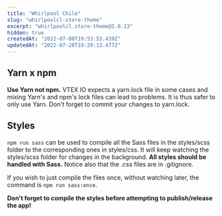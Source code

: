 ```yaml
---
title: "Whirlpool Chile"
slug: "whirlpoolcl-store-theme"
excerpt: "whirlpoolcl.store-theme@2.0.13"
hidden: true
createdAt: "2022-07-08T19:53:53.439Z"
updatedAt: "2022-07-28T19:29:13.477Z"
---
```

## Yarn x npm

__Use Yarn not npm.__
VTEX IO expects a yarn.lock file in some cases and mixing Yarn's and npm's lock files can lead to problems.
It is thus safer to only use Yarn.
Don't forget to commit your changes to yarn.lock.

## Styles

`npm run sass` can be used to compile all the Sass files in the styles/scss folder to the corresponding ones in styles/css. It will keep watching the styles/scss folder for changes in the background.
__All styles should be handled with Sass.__
Notice also that the .css files are in .gitignore.

If you wish to just compile the files once, without watching later, the command is `npm run sass:once`.

__Don't forget to compile the styles before attempting to publish/release the app!__